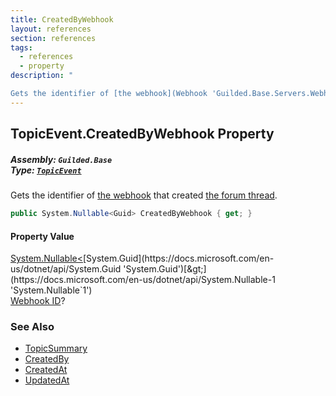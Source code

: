 ```yaml
---
title: CreatedByWebhook
layout: references
section: references
tags:
  - references
  - property
description: "

Gets the identifier of [the webhook](Webhook 'Guilded.Base.Servers.Webhook') that created [the forum thread](TopicSummary 'Guilded.Base.Content.TopicSummary')."
---
```


## TopicEvent.CreatedByWebhook Property
##### **Assembly:** `Guilded.Base`<br/>**Type:** [`TopicEvent`](TopicEvent 'Guilded.Base.Events.TopicEvent')

Gets the identifier of [the webhook](Webhook 'Guilded.Base.Servers.Webhook') that created [the forum thread](TopicSummary 'Guilded.Base.Content.TopicSummary').

```csharp
public System.Nullable<Guid> CreatedByWebhook { get; }
```

#### Property Value
[System.Nullable&lt;](https://docs.microsoft.com/en-us/dotnet/api/System.Nullable-1 'System.Nullable`1')[System.Guid](https://docs.microsoft.com/en-us/dotnet/api/System.Guid 'System.Guid')[&gt;](https://docs.microsoft.com/en-us/dotnet/api/System.Nullable-1 'System.Nullable`1')  
[Webhook ID](Webhook.Id 'Guilded.Base.Servers.Webhook.Id')?

### See Also
- [TopicSummary](TopicSummary 'Guilded.Base.Content.TopicSummary')
- [CreatedBy](ChannelContent_TId,TServer_.CreatedBy 'Guilded.Base.Content.ChannelContent<TId,TServer>.CreatedBy')
- [CreatedAt](ChannelContent_TId,TServer_.CreatedAt 'Guilded.Base.Content.ChannelContent<TId,TServer>.CreatedAt')
- [UpdatedAt](TitledContent.UpdatedAt 'Guilded.Base.Content.TitledContent.UpdatedAt')